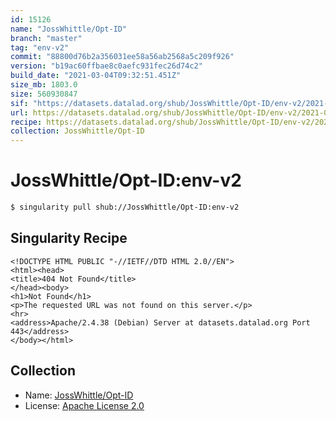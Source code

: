 ```yaml
---
id: 15126
name: "JossWhittle/Opt-ID"
branch: "master"
tag: "env-v2"
commit: "88800d76b2a356031ee58a56ab2568a5c209f926"
version: "b19ac60ffbae8c0aefc931fec26d74c2"
build_date: "2021-03-04T09:32:51.451Z"
size_mb: 1803.0
size: 560930847
sif: "https://datasets.datalad.org/shub/JossWhittle/Opt-ID/env-v2/2021-03-04-88800d76-b19ac60f/b19ac60ffbae8c0aefc931fec26d74c2.sif"
url: https://datasets.datalad.org/shub/JossWhittle/Opt-ID/env-v2/2021-03-04-88800d76-b19ac60f/
recipe: https://datasets.datalad.org/shub/JossWhittle/Opt-ID/env-v2/2021-03-04-88800d76-b19ac60f/Singularity
collection: JossWhittle/Opt-ID
---
```


# JossWhittle/Opt-ID:env-v2

```bash
$ singularity pull shub://JossWhittle/Opt-ID:env-v2
```

## Singularity Recipe

```singularity
<!DOCTYPE HTML PUBLIC "-//IETF//DTD HTML 2.0//EN">
<html><head>
<title>404 Not Found</title>
</head><body>
<h1>Not Found</h1>
<p>The requested URL was not found on this server.</p>
<hr>
<address>Apache/2.4.38 (Debian) Server at datasets.datalad.org Port 443</address>
</body></html>
```

## Collection

 - Name: [JossWhittle/Opt-ID](https://github.com/JossWhittle/Opt-ID)
 - License: [Apache License 2.0](https://api.github.com/licenses/apache-2.0)

